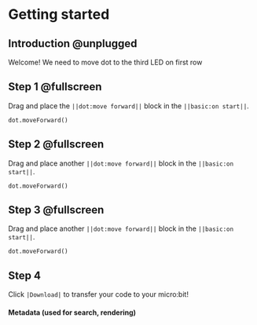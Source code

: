 # Getting started

## Introduction @unplugged

Welcome! We need to move dot to the third LED on first row 

## Step 1 @fullscreen

Drag and place the ``||dot:move forward||`` block in the ``||basic:on start||``.


```blocks
dot.moveForward()
```

## Step 2 @fullscreen

Drag and place another ``||dot:move forward||`` block in the ``||basic:on start||``.


```blocks
dot.moveForward()
```


## Step 3 @fullscreen

Drag and place another ``||dot:move forward||`` block in the ``||basic:on start||``.


```blocks
dot.moveForward()
```

## Step 4

Click ``|Download|`` to transfer your code to your micro:bit!

#### Metadata (used for search, rendering)

<script src="https://makecode.com/gh-pages-embed.js"></script><script>makeCodeRender("{{ site.makecode.home_url }}", "{{ site.github.owner_name }}/{{ site.github.repository_name }}");</script>
